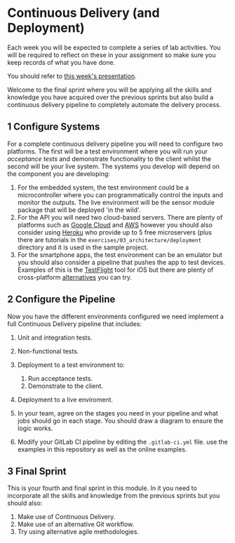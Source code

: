 
# Continuous Delivery (and Deployment)

Each week you will be expected to complete a series of lab activities. You will be required to reflect on these in your assignment so make sure you keep records of what you have done.

You should refer to [this week's presentation](https://drive.google.com/open?id=1SY1VGNr4X9-gLq0OLeOPmVmH1E4CeaBxFKJUygLSd_c).

Welcome to the final sprint where you will be applying all the skills and knowledge you have acquired over the previous sprints but also build a continuous delivery pipeline to completely automate the delivery process.

## 1 Configure Systems

For a complete continuous delivery pipeline you will need to configure two platforms. The first will be a test environment where you will run your _acceptance tests_ and demonstrate functionality to the client whilst the second will be your live system. The systems you develop will depend on the component you are developing:

1. For the embedded system, the test environment could be a microcontroller where you can programmatically control the inputs and monitor the outputs. The live environment will be the sensor module package that will be deployed 'in the wild'.
2. For the API you will need two cloud-based servers. There are plenty of platforms such as [Google Cloud](https://cloud.google.com) and [AWS](https://aws.amazon.com) however you should also consider using [Heroku](https://heroku.com) who provide up to 5 free microservers (plus there are tutorials in the `exercises/03_architecture/deployment` directory and it is used in the sample project.
3. For the smartphone apps, the test environment can be an emulator but you should also consider a pipeline that pushes the app to test devices. Examples of this is the [TestFlight](https://developer.apple.com/testflight/) tool for iOS but there are plenty of cross-platform [alternatives](https://rollout.io/blog/testflight-alternatives-ios-beta-testing/) you can try.

## 2 Configure the Pipeline

Now you have the different environments configured we need implement a full Continuous Delivery pipeline that includes:

1. Unit and integration tests.
2. Non-functional tests.
3. Deployment to a test environment to:
    1. Run acceptance tests.
    2. Demonstrate to the client.
4. Deployment to a live enviroment.

1. In your team, agree on the stages you need in your pipeline and what jobs should go in each stage. You should draw a diagram to ensure the logic works.
2. Modify your GitLab CI pipeline by editing the `.gitlab-ci.yml` file. use the examples in this repository as well as the online examples.

## 3 Final Sprint

This is your fourth and final sprint in this module. In it you need to incorporate all the skills and knowledge from the previous sprints but you should also:

1. Make use of Continuous Delivery.
2. Make use of an alternative Git workflow.
3. Try using alternative agile methodologies.
